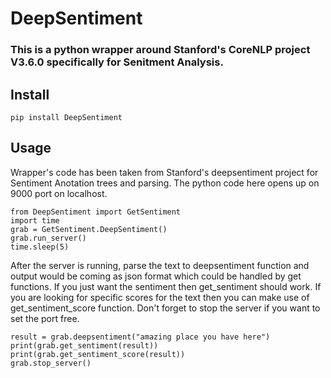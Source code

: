 # DeepSentiment

### This is a python wrapper around Stanford's CoreNLP project V3.6.0 specifically for Senitment Analysis.

## Install
```
pip install DeepSentiment
```

## Usage

Wrapper's code has been taken from Stanford's deepsentiment project for Sentiment Anotation trees and parsing. The python code here opens up on 9000 port on localhost.

```
from DeepSentiment import GetSentiment
import time
grab = GetSentiment.DeepSentiment()
grab.run_server()
time.sleep(5)
```

After the server is running, parse the text to deepsentiment function and output would be coming as json format which could be handled by get functions. If you just want the sentiment then get_sentiment should work. If you are looking for specific scores for the text then you can make use of get_sentiment_score function. Don't forget to stop the server if you want to set the port free.

```
result = grab.deepsentiment("amazing place you have here")
print(grab.get_sentiment(result))
print(grab.get_sentiment_score(result))
grab.stop_server()
```
